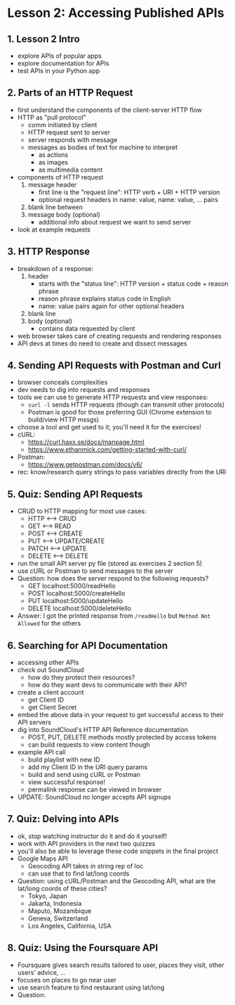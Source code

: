 # Lesson 2: Accessing Published APIs

## 1. Lesson 2 Intro
- explore APIs of popular apps
- explore documentation for APIs
- test APIs in your Python app

## 2. Parts of an HTTP Request
- first understand the components of the client-server HTTP flow
- HTTP as "pull protocol"
	- comm initiated by client
	- HTTP request sent to server
	- server responds with message
	- messages as bodies of text for machine to interpret
		- as actions
		- as images
		- as multimedia content
- components of HTTP request
	1. message header
		- first line is the "request line": HTTP verb + URI + HTTP version
		- optional request headers in name: value, name: value, ... pairs
	2. blank line between
	3. message body (optional)
		- additional info about request we want to send server
- look at example requests

## 3. HTTP Response
- breakdown of a response:
	1. header
		- starts with the "status line": HTTP version + status code + reason phrase
		- reason phrase explains status code in English
		- name: value pairs again for other optional headers
	2. blank line
	3. body (optional)
		- contains data requested by client
- web browser takes care of creating requests and rendering responses
- API devs at times do need to create and dissect messages

## 4. Sending API Requests with Postman and Curl
- browser conceals complexities
- dev needs to dig into requests and responses
- tools we can use to generate HTTP requests and view responses:
	- `curl -l` sends HTTP requests (though can transmit other protocols)
	- Postman is good for those preferring GUI (Chrome extension to build/view HTTP mssgs)
- choose a tool and get used to it; you'll need it for the exercises!
- cURL:
	- https://curl.haxx.se/docs/manpage.html
	- https://www.ethanmick.com/getting-started-with-curl/
- Postman:
	- https://www.getpostman.com/docs/v6/
- rec: know/research query strings to pass variables directly from the URI

## 5. Quiz: Sending API Requests
- CRUD to HTTP mapping for most use cases:
	- HTTP <--> CRUD
	- GET <--> READ
	- POST <--> CREATE
	- PUT <--> UPDATE/CREATE
	- PATCH <--> UPDATE
	- DELETE <--> DELETE
- run the small API server py file (stored as exercises 2 section 5)
- use cURL or Postman to send messages to the server
- Question: how does the server respond to the following requests?
	- GET localhost:5000/readHello
	- POST localhost:5000/createHello
	- PUT localhost:5000/updateHello
	- DELETE localhost:5000/deleteHello
- Answer: I got the printed response from `/readHello` but `Method Not Allowed` for the others

## 6. Searching for API Documentation
- accessing other APIs
- check out SoundCloud
	- how do they protect their resources?
	- how do they want devs to communicate with their API?
- create a client account
	- get Client ID
	- get Client Secret
- embed the above data in your request to get successful access to their API servers
- dig into SoundCloud's HTTP API Reference documentation
	- POST, PUT, DELETE methods mostly protected by access tokens
	- can build requests to view content though
- example API call
	- build playlist with new ID
	- add my Client ID in the URI query params
	- build and send using cURL or Postman
	- view successful response!
	- permalink response can be viewed in browser
- UPDATE: SoundCloud no longer accepts API signups

## 7. Quiz: Delving into APIs
- ok, stop watching instructor do it and do it yourself!
- work with API providers in the next two quizzes
- you'll also be able to leverage these code snippets in the final project
- Google Maps API
	- Geocoding API takes in string rep of loc
	- can use that to find lat/long coords
- Question: using cURL/Postman and the Geocoding API, what are the lat/long coords of these cities?
	- Tokyo, Japan
	- Jakarta, Indonesia
	- Maputo, Mozambique
	- Geneva, Switzerland
	- Los Angeles, California, USA

## 8. Quiz: Using the Foursquare API
- Foursquare gives search results tailored to user, places they visit, other users' advice, ...
- focuses on places to go near user
- use search feature to find restaurant using lat/long
- Question: 
